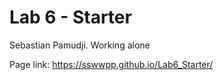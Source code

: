 # Lab 6 - Starter
Sebastian Pamudji.
Working alone

Page link:
https://sswwpp.github.io/Lab6_Starter/
